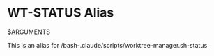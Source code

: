 # WT-STATUS Alias

$ARGUMENTS

This is an alias for /bash-.claude/scripts/worktree-manager.sh-status
